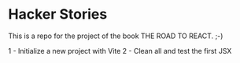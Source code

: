 # Hacker Stories

This is a repo for the project of the book THE ROAD TO REACT. ;-)

1 - Initialize a new project with Vite
2 - Clean all and test the first JSX
